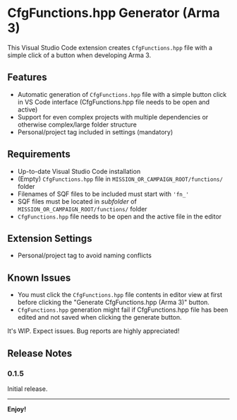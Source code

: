 # CfgFunctions.hpp Generator (Arma 3)

This Visual Studio Code extension creates `CfgFunctions.hpp` file with a simple click of a button when developing Arma 3.

## Features

* Automatic generation of `CfgFunctions.hpp` file with a simple button click in VS Code interface (CfgFunctions.hpp file needs to be open and active)
* Support for even complex projects with multiple dependencies or otherwise complex/large folder structure
* Personal/project tag included in settings (mandatory)

## Requirements

* Up-to-date Visual Studio Code installation
* (Empty) `CfgFunctions.hpp` file in `MISSION_OR_CAMPAIGN_ROOT/functions/` folder
* Filenames of SQF files to be included must start with `'fn_'`
* SQF files must be located in _subfolder_ of `MISSION_OR_CAMPAIGN_ROOT/functions/` folder
* `CfgFunctions.hpp` file needs to be open and the active file in the editor

## Extension Settings

* Personal/project tag to avoid naming conflicts

## Known Issues

* You must click the `CfgFunctions.hpp` file contents in editor view at first before clicking the "Generate CfgFunctions.hpp (Arma 3)" button.
* `CfgFunctions.hpp` generation might fail if CfgFunctions.hpp file has been edited and not saved when clicking the generate button.

It's WIP. Expect issues. Bug reports are highly appreciated!

## Release Notes

### 0.1.5

Initial release.

---

**Enjoy!**
